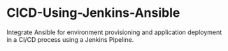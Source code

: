# CICD-Using-Jenkins-Ansible
Integrate Ansible for environment provisioning and application deployment in a CI/CD process using a Jenkins Pipeline.
